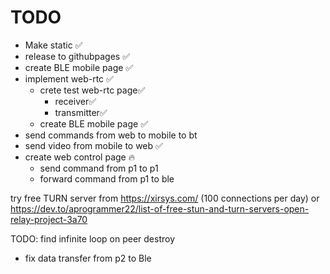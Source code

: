 # TODO

- Make static ✅
- release to githubpages ✅
- create BLE mobile page ✅
- implement web-rtc ✅
  - crete test web-rtc page✅
    - receiver✅
    - transmitter✅
  - create BLE mobile page ✅
- send commands from web to mobile to bt
- send video from mobile to web ✅
- create web control page 🔥
  - send command from p1 to p1
  - forward command from p1 to ble

try free TURN server from https://xirsys.com/ (100 connections per day)
or https://dev.to/aprogrammer22/list-of-free-stun-and-turn-servers-open-relay-project-3a70

TODO: find infinite loop on peer destroy

- fix data transfer from p2 to Ble
